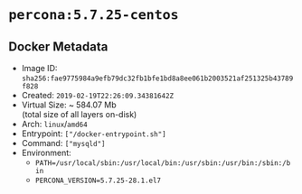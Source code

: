 # `percona:5.7.25-centos`

## Docker Metadata

- Image ID: `sha256:fae9775984a9efb79dc32fb1bfe1bd8a8ee061b2003521af251325b43789f828`
- Created: `2019-02-19T22:26:09.34381642Z`
- Virtual Size: ~ 584.07 Mb  
  (total size of all layers on-disk)
- Arch: `linux`/`amd64`
- Entrypoint: `["/docker-entrypoint.sh"]`
- Command: `["mysqld"]`
- Environment:
  - `PATH=/usr/local/sbin:/usr/local/bin:/usr/sbin:/usr/bin:/sbin:/bin`
  - `PERCONA_VERSION=5.7.25-28.1.el7`
